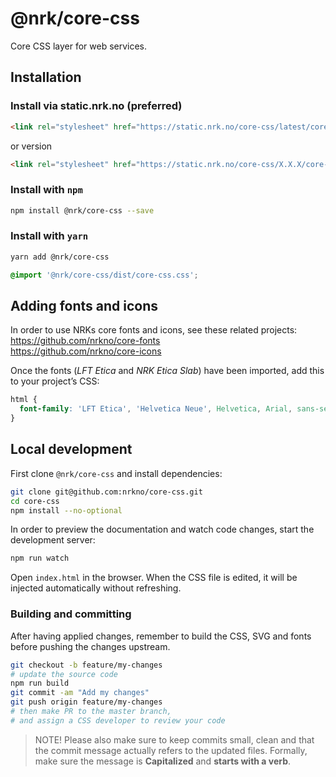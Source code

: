 # @nrk/core-css
Core CSS layer for web services.

## Installation

### Install via static.nrk.no (preferred)
```html
<link rel="stylesheet" href="https://static.nrk.no/core-css/latest/core-css.min.css">
```
or version
```html
<link rel="stylesheet" href="https://static.nrk.no/core-css/X.X.X/core-css.min.css">
```

### Install with `npm`
```bash
npm install @nrk/core-css --save
```

### Install with `yarn`
```bash
yarn add @nrk/core-css
```

```css
@import '@nrk/core-css/dist/core-css.css';
```

## Adding fonts and icons

In order to use NRKs core fonts and icons, see these related projects:  
https://github.com/nrkno/core-fonts  
https://github.com/nrkno/core-icons  

Once the fonts (*LFT Etica* and *NRK Etica Slab*) have been imported, add this to your project’s CSS:
```css
html {
  font-family: 'LFT Etica', 'Helvetica Neue', Helvetica, Arial, sans-serif;
}
```

## Local development
First clone `@nrk/core-css` and install dependencies:

```bash
git clone git@github.com:nrkno/core-css.git
cd core-css
npm install --no-optional
```

In order to preview the documentation and watch code changes, start the development server:

```bash
npm run watch
```

Open `index.html` in the browser. When the CSS file is edited, it will be injected automatically without refreshing.

### Building and committing
After having applied changes, remember to build the CSS, SVG and fonts before pushing the changes upstream.

```bash
git checkout -b feature/my-changes
# update the source code
npm run build
git commit -am "Add my changes"
git push origin feature/my-changes
# then make PR to the master branch,
# and assign a CSS developer to review your code
```

> NOTE! Please also make sure to keep commits small, clean and that the commit message actually refers to the updated files. Formally, make sure the message is **Capitalized** and **starts with a verb**.
